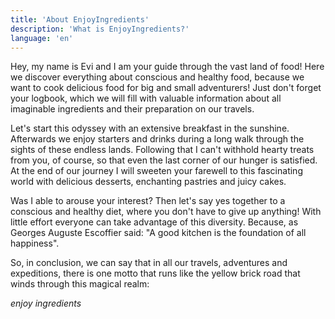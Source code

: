 ```yaml
---
title: 'About EnjoyIngredients'
description: 'What is EnjoyIngredients?'
language: 'en'
---
```

Hey, my name is Evi and I am your guide through the vast land of food!
Here we discover everything about conscious and healthy food, because we want to cook delicious food for big and small adventurers!
Just don't forget your logbook, which we will fill with valuable information about all imaginable ingredients and their preparation on our travels.

Let's start this odyssey with an extensive breakfast in the sunshine.
Afterwards we enjoy starters and drinks during a long walk through the sights of these endless lands.
Following that I can't withhold hearty treats from you, of course, so that even the last corner of our hunger is satisfied.
At the end of our journey I will sweeten your farewell to this fascinating world with delicious desserts, enchanting pastries and juicy cakes.

Was I able to arouse your interest?
Then let's say yes together to a conscious and healthy diet, where you don't have to give up anything!
With little effort everyone can take advantage of this diversity.
Because, as Georges Auguste Escoffier said: "A good kitchen is the foundation of all happiness".

So, in conclusion, we can say that in all our travels, adventures and expeditions, there is one motto that runs like the yellow brick road that winds through this magical realm:

*enjoy ingredients*
